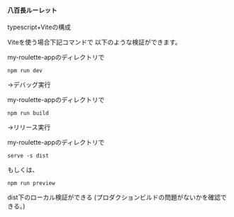 #### 八百長ルーレット

typescript+Viteの構成

Viteを使う場合下記コマンドで
以下のような検証ができます。

my-roulette-appのディレクトリで
```
npm run dev
```
→デバッグ実行

my-roulette-appのディレクトリで
```
npm run build
```
→リリース実行

my-roulette-appのディレクトリで
```
serve -s dist
```
もしくは、
```
npm run preview
```

dist下のローカル検証ができる
(プロダクションビルドの問題がないかを確認できる。)

